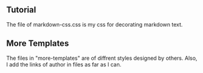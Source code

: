 ## Tutorial
The file of markdown-css.css is my css for decorating markdown text.

## More Templates 
The files in "more-templates" are of diffrent styles designed by others.
Also, I add the links of author in files as far as I can.
